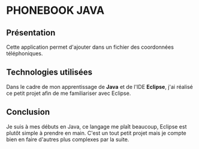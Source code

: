 # PHONEBOOK JAVA

## Présentation

Cette application permet d'ajouter dans un fichier des coordonnées téléphoniques.

## Technologies utilisées

Dans le cadre de mon apprentissage de **Java** et de l'IDE **Eclipse**, j'ai réalisé ce petit projet afin de me familiariser avec Eclipse.

## Conclusion

Je suis à mes débuts en Java, ce langage me plaît beaucoup, Eclipse est plutôt simple à prendre en main. C'est un tout petit projet mais je compte bien en faire d'autres plus complexes par la suite.
